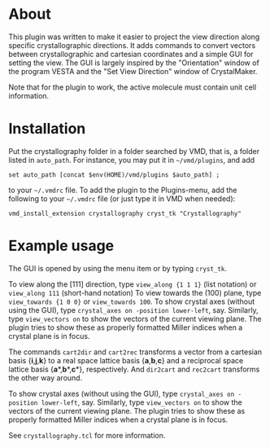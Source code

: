 # About

This plugin was written to make it easier to project the view direction along 
specific crystallographic directions. 
It adds commands to convert vectors between crystallographic and cartesian coordinates 
and a simple GUI for setting the view. The GUI is largely inspired by the "Orientation" 
window of the program VESTA and the "Set View Direction" window of CrystalMaker.

Note that for the plugin to work, the active molecule must contain unit cell information.

# Installation

Put the crystallography folder in a folder searched by VMD, that is, a folder
listed in `auto_path`. For instance, you may put it in `~/vmd/plugins`, and add

    set auto_path [concat $env(HOME)/vmd/plugins $auto_path] ;

to your `~/.vmdrc` file. To add the plugin to the Plugins-menu, add the following
to your `~/.vmdrc` file (or just type it in VMD when needed):

    vmd_install_extension crystallography cryst_tk "Crystallography"

# Example usage

The GUI is opened by using the menu item or by typing `cryst_tk`.

To view along the [111] direction, type `view_along {1 1 1}` (list notation) or `view_along 111` (short-hand notation)
To view towards the (100) plane, type `view_towards {1 0 0}` or `view_towards 100`.
To show crystal axes (without using the GUI), type `crystal_axes on -position lower-left`, say. 
Similarly, type `view_vectors on` to show the vectors of the current viewing plane. 
The plugin tries to show these as properly formatted Miller indices when a crystal plane is in focus.

The commands `cart2dir` and `cart2rec` transforms a vector from a cartesian basis {**i**,**j**,**k**} to a 
real space lattice basis {**a**,**b**,**c**} and a reciprocal space lattice basis {**a**\*,**b**\*,**c**\*}, respectively. 
And `dir2cart` and `rec2cart` transforms the other way around. 

To show crystal axes (without using the GUI), type `crystal_axes on -position lower-left`, say.
Similarly, type `view_vectors on` to show the vectors of the current viewing plane. 
The plugin tries to show these as properly formatted Miller indices when a crystal plane
is in focus.

See `crystallography.tcl` for more information.
